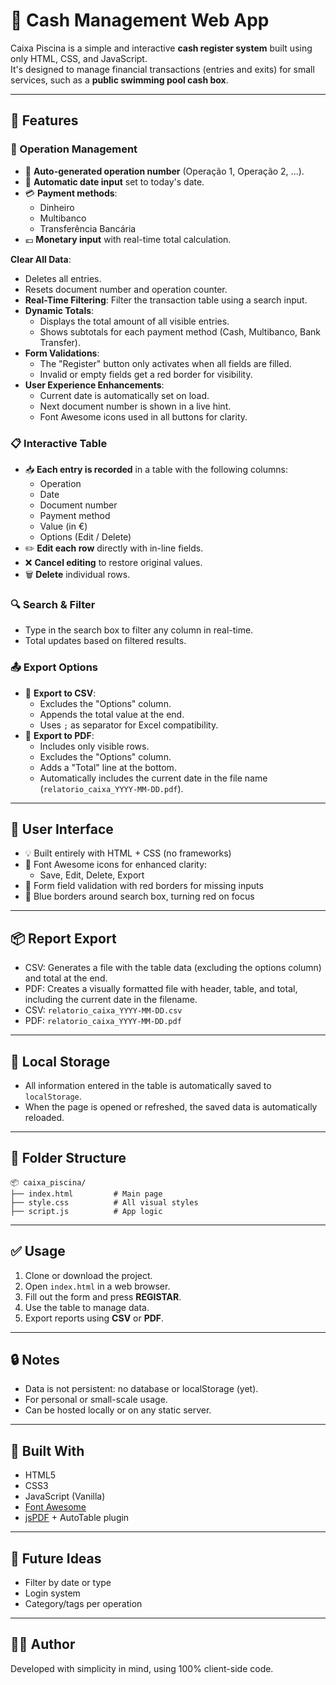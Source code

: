 # 📘 Cash Management Web App

Caixa Piscina is a simple and interactive **cash register system** built using only HTML, CSS, and JavaScript.  
It's designed to manage financial transactions (entries and exits) for small services, such as a **public swimming pool cash box**.

---

## 🚀 Features

### 💾 Operation Management

- 🧾 **Auto-generated operation number** (Operação 1, Operação 2, ...).
- 📅 **Automatic date input** set to today's date.
- 💳 **Payment methods**:
  - Dinheiro
  - Multibanco
  - Transferência Bancária
- 💶 **Monetary input** with real-time total calculation.

**Clear All Data**:

- Deletes all entries.
- Resets document number and operation counter.
- **Real-Time Filtering**: Filter the transaction table using a search input.
- **Dynamic Totals**:
  - Displays the total amount of all visible entries.
  - Shows subtotals for each payment method (Cash, Multibanco, Bank Transfer).
- **Form Validations**:
  - The "Register" button only activates when all fields are filled.
  - Invalid or empty fields get a red border for visibility.
- **User Experience Enhancements**:
  - Current date is automatically set on load.
  - Next document number is shown in a live hint.
  - Font Awesome icons used in all buttons for clarity.

### 📋 Interactive Table

- 📥 **Each entry is recorded** in a table with the following columns:
  - Operation
  - Date
  - Document number
  - Payment method
  - Value (in €)
  - Options (Edit / Delete)
- ✏️ **Edit each row** directly with in-line fields.
- ❌ **Cancel editing** to restore original values.
- 🗑 **Delete** individual rows.

### 🔍 Search & Filter

- Type in the search box to filter any column in real-time.
- Total updates based on filtered results.

### 📤 Export Options

- 📄 **Export to CSV**:
  - Excludes the "Options" column.
  - Appends the total value at the end.
  - Uses `;` as separator for Excel compatibility.
- 🧾 **Export to PDF**:
  - Includes only visible rows.
  - Excludes the "Options" column.
  - Adds a "Total" line at the bottom.
  - Automatically includes the current date in the file name (`relatorio_caixa_YYYY-MM-DD.pdf`).

---

## 🎨 User Interface

- 💡 Built entirely with HTML + CSS (no frameworks)
- 🎨 Font Awesome icons for enhanced clarity:
  - Save, Edit, Delete, Export
- 🔴 Form field validation with red borders for missing inputs
- 🔵 Blue borders around search box, turning red on focus

---


## 📦 Report Export

- CSV: Generates a file with the table data (excluding the options column) and total at the end.
- PDF: Creates a visually formatted file with header, table, and total, including the current date in the filename.
- CSV: `relatorio_caixa_YYYY-MM-DD.csv`
- PDF: `relatorio_caixa_YYYY-MM-DD.pdf`


---

## 💾 Local Storage

- All information entered in the table is automatically saved to `localStorage`.
- When the page is opened or refreshed, the saved data is automatically reloaded.

---

## 📁 Folder Structure

```
📦 caixa_piscina/
├── index.html         # Main page
├── style.css          # All visual styles
├── script.js          # App logic
```

---

## ✅ Usage

1. Clone or download the project.
2. Open `index.html` in a web browser.
3. Fill out the form and press **REGISTAR**.
4. Use the table to manage data.
5. Export reports using **CSV** or **PDF**.

---

## 🔒 Notes

- Data is not persistent: no database or localStorage (yet).
- For personal or small-scale usage.
- Can be hosted locally or on any static server.

---

## 🧱 Built With

- HTML5
- CSS3
- JavaScript (Vanilla)
- [Font Awesome](https://fontawesome.com)
- [jsPDF](https://github.com/parallax/jsPDF) + AutoTable plugin

---

## 📌 Future Ideas

- Filter by date or type
- Login system
- Category/tags per operation

---

## 👨‍💻 Author

Developed with simplicity in mind, using 100% client-side code.
